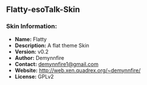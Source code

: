 ## Flatty-esoTalk-Skin

### Skin Information:
 - **Name:** Flatty
 - **Description:** A flat theme Skin
 - **Version:** v0.2
 - **Author:** Demynnfire
 - **Contact:** demynnfire1@gmail.com
 - **Website:** http://web.xen.quadrex.org/~demynnfire/
 - **License:** GPLv2
